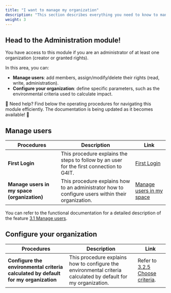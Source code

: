 ```yaml
---
title: "I want to manage my organization"
description: "This section describes everything you need to know to manage your organization"
weight: 3
---
```


## Head to the Administration module!

You have access to this module if you are an administrator of at least one organization (creator or granted rights).

In this area, you can:
- **Manage users**: add members, assign/modify/delete their rights (read, write, administration).
- **Configure your organization**: define specific parameters, such as the environmental criteria used to calculate impact.

📌 Need help? Find below the operating procedures for navigating this module efficiently. The documentation is being updated as it becomes available! 🚀

## Manage users

| Procedures                                  | Description                                                                                       | Link                                                                      |
|---------------------------------------------|---------------------------------------------------------------------------------------------------|---------------------------------------------------------------------------|
| **First Login**                             | This procedure explains the steps to follow by an user for the first connection to G4IT.          | [First Login](./01_First-Login)                                           |
| **Manage users in my space (organization)** | This procedure explains how to an administrator how to configure users within their organization. | [Manage users in my space](./02_Manage-users-in-my-space-organization.md) |

You can refer to the functional documentation for a detailed description of the feature [3.1 Manage users](../../../../2-functional-documentation/use_cases/uc_administration/uc_administration_manage_users/_index.md).


## Configure your organization


| Procedures                                                                           | Description                                                                                                    | Link                                                                                                                                                                 |
|--------------------------------------------------------------------------------------|----------------------------------------------------------------------------------------------------------------|----------------------------------------------------------------------------------------------------------------------------------------------------------------------|
| **Configure the environmental criteria calculated by default for my organization**   | This procedure explains how to configure the environmental criteria calculated by default for my organization. | Refer to [3.2.5 Choose criteria](../../../../2-functional-documentation/use_cases/uc_administration/uc_administration_manage_organizations/uc5_choose_criteria.md).  |

